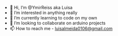 - 👋 Hi, I’m @YmirReiss aka Luisa
- 👀 I’m interested in anything really
- 🌱 I’m currently learning to code on my own
- 💞️ I’m looking to collaborate on arduino projects
- 📫 How to reach me - luisalmeida0106@gmail.com

<!---
YmirReiss/YmirReiss is a ✨ special ✨ repository because its `README.md` (this file) appears on your GitHub profile.
You can click the Preview link to take a look at your changes.
--->
